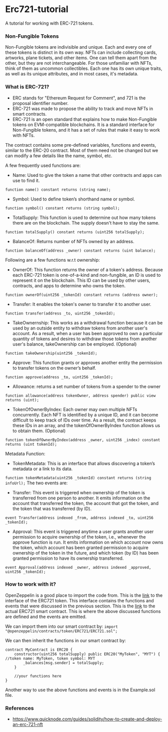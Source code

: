 # Erc721-tutorial
A tutorial for working with ERC-721 tokens.

### Non-Fungible Tokens
Non-Fungible tokens are indivisible and unique. Each and every one of these tokens is distinct in its own way. NFTs can include collecting cards, artworks, plane tickets, and other items. One can tell them apart from the other, but they are not interchangeable. For those unfamiliar with NFTs, think of them as uncommon collectibles. Each one has its own unique traits, as well as its unique attributes, and in most cases, it's metadata. 

### What is ERC-721?
* ERC stands for "Ethereum Request for Comment", and 721 is the proposal identifier number.
* ERC-721 was made to propose the ability to track and move NFTs in smart contracts.
* ERC-721 is an open standard that explains how to make Non-Fungible tokens on EVM-compatible blockchains. It is a standard interface for Non-Fungible tokens, and it has a set of rules that make it easy to work with NFTs.

The contract contains some pre-defined variables, functions and events, similar to the ERC-20 contract. Most of them need not be changed but we can modify a few details like the name, symbol, etc.

A few frequently used functions are: 
* Name: Used to give the token a name that other contracts and apps can use to find it.

```function name() constant returns (string name);```
* Symbol: Used to define token’s shorthand name or symbol.

```function symbol() constant returns (string symbol);```
* TotalSupply: This function is used to determine out how many tokens there are on the blockchain. The supply doesn't have to stay the same.

```function totalSupply() constant returns (uint256 totalSupply);```
* BalanceOf: Returns number of NFTs owned by an address.

```function balanceOf(address _owner) constant returns (uint balance);```

Following are a few functions w.r.t ownership:
* OwnerOf: This function returns the owner of a token's address. Because each ERC-721 token is one-of-a-kind and non-fungible, an ID is used to represent it on the blockchain. This ID can be used by other users, contracts, and apps to determine who owns the token.

```function ownerOf(uint256 _tokenId) constant returns (address owner);```
* Transfer: It enables the token's owner to transfer it to another user.

```function transfer(address _to, uint256 _tokenId);```
* TakeOwnernship: This works as a withdrawal function because it can be used by an outside entity to withdraw tokens from another user's account. As a result, when a user has been approved to own a particular quantity of tokens and desires to withdraw those tokens from another user's balance, takeOwnership can be employed. (Optional)

```function takeOwnership(uint256 _tokenId);```
* Approve: This function grants or approves another entity the permission to transfer tokens on the owner’s behalf.

```function approve(address _to, uint256 _tokenId);```
* Allowance: returns a set number of tokens from a spender to the owner

```function allowance(address tokenOwner, address spender) public view returns (uint);```
* TokenOfOwnerByIndex: Each owner may own multiple NFTs concurrently. Each NFT is identified by a unique ID, and it can become difficult to keep track of IDs over time. As a result, the contract keeps these IDs in an array, and the tokenOfOwnerByIndex function allows us to obtain them. (Optional)

```function tokenOfOwnerByIndex(address _owner, uint256 _index) constant returns (uint tokenId);```

Metadata Function:
* TokenMetadata: This is an interface that allows discovering a token’s metadata or a link to its data.

```function tokenMetadata(uint256 _tokenId) constant returns (string infoUrl);```
The two events are:
* Transfer: This event is triggered when ownership of the token is transferred from one person to another. It emits information on the account that transferred the token, the account that got the token, and the token that was transferred (by ID).

```event Transfer(address indexed _from, address indexed _to, uint256 _tokenId);```
* Approval: This event is triggered anytime a user grants another user permission to acquire ownership of the token, i.e., whenever the approve function is run. It emits information on which account now owns the token, which account has been granted permission to acquire ownership of the token in the future, and which token (by ID) has been granted permission to have its ownership transferred.

```event Approval(address indexed _owner, address indexed _approved, uint256 _tokenId);```

### How to work with it?
OpenZeppelin is a good place to import the code from. This is the [link](https://github.com/OpenZeppelin/openzeppelin-contracts/blob/master/contracts/token/ERC721/IERC721.sol) to the interface of the ERC721 token. This interface contains the functions and events that were discussed in the previous section. This is the [link](https://github.com/OpenZeppelin/openzeppelin-contracts/blob/master/contracts/token/ERC721/ERC721.sol) to the actual ERC721 smart contract. This is where the above discussed functions are defined and the events are emitted.

We can import them into our smart contract by:
```import "@openzeppelin/contracts/token/ERC721/ERC721.sol";```

We can then inherit the functions in our smart contract by:
```
contract MyContract is ERC20 {
    constructor(uint256 totalSupply) public ERC20("MyToken", "MYT") {        //token name: MyToken, token symbol: MYT
        _balances[msg.sender] = totalSupply;
    }
    
    //your functions here
}
```

Another way to use the above functions and events is in the Example.sol file.

### References
* https://www.quicknode.com/guides/solidity/how-to-create-and-deploy-an-erc-721-nft
